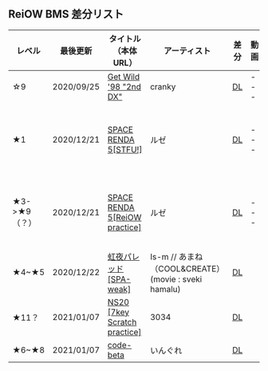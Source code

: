 ## ReiOW BMS 差分リスト

レベル|最後更新|タイトル（本体URL）|アーティスト|差分|動画|コメント 
-----|-------|--------|-----------|----|----|-------
☆9| 2020/09/25 |[Get Wild '98 "2nd DX"](https://onedrive.live.com/?authkey=%21ACjBvE94dWk8AWM&id=FC95A680740CA8C9%21111&cid=FC95A680740CA8C9)|cranky|[DL](https://github.com/ReiOW/BMS/blob/gh-pages/GetWild982ndDXSB.zip?raw=true)|---|縦連、連皿、核地雷
★1| 2020/12/21 |[SPACE RENDA 5[STFU!]](http://manbow.nothing.sh/event/event.cgi?action=More_def&num=31&event=132)|ルゼ|[DL](https://github.com/ReiOW/BMS/blob/gh-pages/92_space_renda_5_ogg.rar?raw=true)|---|長い二重トリル+皿、縦連消滅、ボーカルも消滅　<br/> (2020/12/21)文字化け修正
★3->★9（？）| 2020/12/21 |[SPACE RENDA 5[ReiOW practice]](http://manbow.nothing.sh/event/event.cgi?action=More_def&num=31&event=132)|ルゼ|[DL](https://github.com/ReiOW/BMS/blob/gh-pages/92_space_renda_5_ogg.rar?raw=true)|---|長い二重縦連+皿、物量、24分の縦連消滅<br/> (2020/12/21)文字化け修正
★4~★5| 2020/12/22|[虹夜パレッド[SPA-weak]](http://manbow.nothing.sh/event/event.cgi?action=More_def&num=388&event=123)|Is-m // あまね（COOL&CREATE） (movie : sveki hamalu)|[DL](https://github.com/ReiOW/BMS/blob/gh-pages/%5Bem55%5Dniziya.zip?raw=true)||SPAから弱化
★11？| 2021/01/07| [NS20 [7key Scratch practice]](http://manbow.nothing.sh/event/event.cgi?action=More_def&num=52&event=63)|3034|[DL](https://github.com/ReiOW/BMS/blob/gh-pages/3034_NS20.zip?raw=true)||連皿+α練習
★6~★8|2021/01/07|[code-beta](https://nkiankw.net/kemobeats/)|いんぐれ|[DL](https://github.com/ReiOW/BMS/blob/gh-pages/%5Btok%5Dcodeb_wav.zip?raw=true)||テクノ譜面
